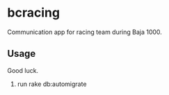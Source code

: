 # bcracing

Communication app for racing team during Baja 1000. 

## Usage

Good luck.

1. run rake db:automigrate
